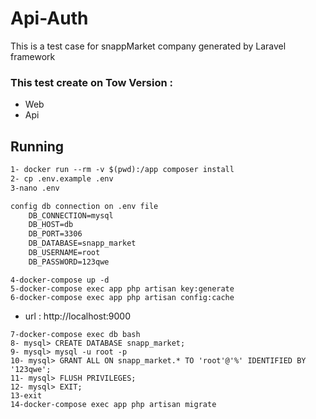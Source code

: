 # Api-Auth
This is a test case for snappMarket company generated by Laravel framework 

### This test create on Tow Version :
* Web
* Api

## Running

```html
1- docker run --rm -v $(pwd):/app composer install
2- cp .env.example .env
3-nano .env
```
```html
config db connection on .env file
    DB_CONNECTION=mysql
    DB_HOST=db
    DB_PORT=3306
    DB_DATABASE=snapp_market
    DB_USERNAME=root
    DB_PASSWORD=123qwe
```
```
4-docker-compose up -d
5-docker-compose exec app php artisan key:generate
6-docker-compose exec app php artisan config:cache
```
* url : http://localhost:9000

```
7-docker-compose exec db bash
8- mysql> CREATE DATABASE snapp_market;
9- mysql> mysql -u root -p
10- mysql> GRANT ALL ON snapp_market.* TO 'root'@'%' IDENTIFIED BY '123qwe';
11- mysql> FLUSH PRIVILEGES;
12- mysql> EXIT;
13-exit
14-docker-compose exec app php artisan migrate

